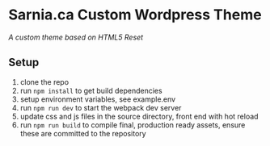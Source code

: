 #  Sarnia.ca Custom Wordpress Theme

*A custom theme based on HTML5 Reset*

## Setup

1. clone the repo
2. run `npm install` to get build dependencies
3. setup environment variables, see example.env
4. run `npm run dev` to start the webpack dev server
5. update css and js files in the source directory, front end with hot reload
6. run `npm run build` to compile final, production ready assets, ensure these are committed to the repository

